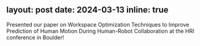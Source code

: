 layout: post
date: 2024-03-13
inline: true
---

Presented our paper on Workspace Optimization Techniques to Improve Prediction of Human Motion During Human-Robot Collaboration at the HRI conference in Boulder!